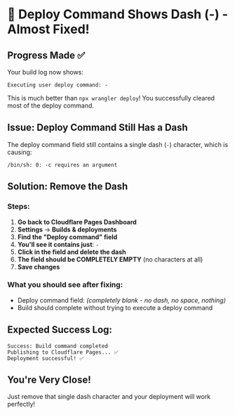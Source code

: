 # 🎯 Deploy Command Shows Dash (-) - Almost Fixed!

## Progress Made ✅
Your build log now shows:
```
Executing user deploy command: -
```

This is much better than `npx wrangler deploy`! You successfully cleared most of the deploy command.

## Issue: Deploy Command Still Has a Dash
The deploy command field still contains a single dash (`-`) character, which is causing:
```
/bin/sh: 0: -c requires an argument
```

## Solution: Remove the Dash

### Steps:
1. **Go back to Cloudflare Pages Dashboard**
2. **Settings** → **Builds & deployments**
3. **Find the "Deploy command" field**
4. **You'll see it contains just**: `-`
5. **Click in the field and delete the dash**
6. **The field should be COMPLETELY EMPTY** (no characters at all)
7. **Save changes**

### What you should see after fixing:
- Deploy command field: *(completely blank - no dash, no space, nothing)*
- Build should complete without trying to execute a deploy command

## Expected Success Log:
```
Success: Build command completed
Publishing to Cloudflare Pages... ✅
Deployment successful! ✅
```

## You're Very Close!
Just remove that single dash character and your deployment will work perfectly!